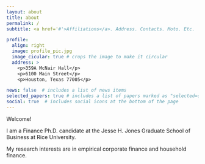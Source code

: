 ```yaml
---
layout: about
title: about
permalink: /
subtitle: <a href='#'>Affiliations</a>. Address. Contacts. Moto. Etc.

profile:
  align: right
  image: profile_pic.jpg
  image_cicular: true # crops the image to make it circular
  address: >
    <p>359A McNair Hall</p>
    <p>6100 Main Street</p>
    <p>Houston, Texas 77005</p>

news: false  # includes a list of news items
selected_papers: true # includes a list of papers marked as "selected={true}"
social: true  # includes social icons at the bottom of the page
---
```


Welcome!

I am a Finance Ph.D. candidate at the Jesse H. Jones Graduate School of Business at Rice University.

My research interests are in empirical corporate finance and household finance. 

